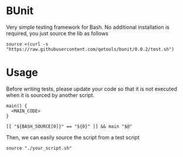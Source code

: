 # BUnit
Very simple testing framework for Bash. No additional installation is required, you just source the lib as follows

    source <(curl -s "https://raw.githubusercontent.com/qetools/bunit/0.0.2/test.sh")

# Usage

Before writing tests, please update your code so that it is not executed when it is sourced by another script.

    main() {
      <MAIN_CODE>
    }

    [[ "${BASH_SOURCE[0]}" == "${0}" ]] && main "$@"

Then, we can easily source the script from a test script

    source "./your_script.sh"

